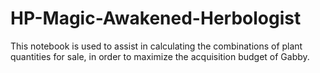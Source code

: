# HP-Magic-Awakened-Herbologist

This notebook is used to assist in calculating the combinations of plant quantities for sale, in order to maximize the acquisition budget of Gabby.